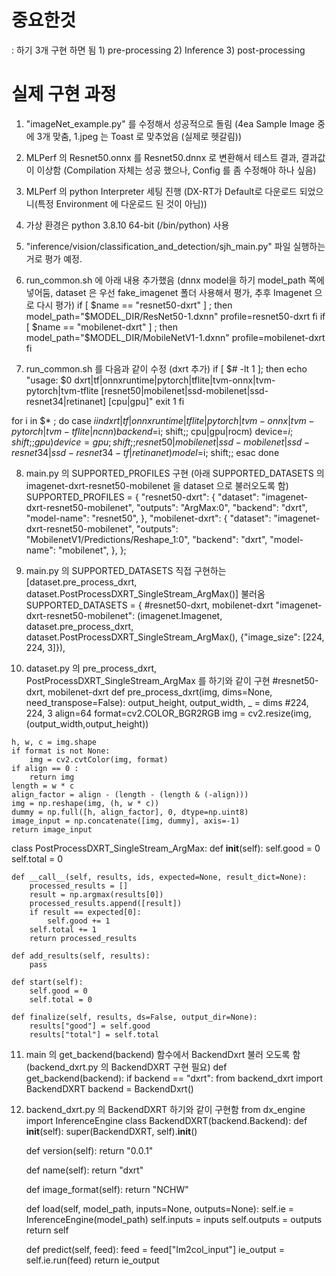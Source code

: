 # 중요한것
: 하기 3개 구현 하면 됨
    1) pre-processing
    2) Inference
    3) post-processing

# 실제 구현 과정
 1. "imageNet_example.py" 를 수정해서 성공적으로 돌림 (4ea Sample Image 중에 3개 맞춤, 1.jpeg 는 Toast 로 맞추었음 (실제로 헷갈림))
 2.  MLPerf 의 Resnet50.onnx 를 Resnet50.dnnx 로 변환해서 테스트 결과, 결과값이 이상함 
     (Compilation 자체는 성공 했으나, Config 를 좀 수정해야 하나 싶음)
 4. MLPerf 의 python Interpreter 세팅 진행 (DX-RT가 Default로 다운로드 되었으니(특정 Environment 에 다운로드 된 것이 아님))
 5. 가상 환경은 python 3.8.10 64-bit (/bin/python)  사용 
 6. "inference/vision/classification_and_detection/sjh_main.py" 파일 실행하는거로 평가 예정. 

 7. run_common.sh 에 아래 내용 추가했음 (dnnx model을 하기 model_path 쪽에 넣어둠, dataset 은 우선 fake_imagenet 폴더 사용해서 평가, 추후 Imagenet 으로 다시 평가)
   if [ $name == "resnet50-dxrt" ] ; then
      model_path="$MODEL_DIR/ResNet50-1.dxnn"
      profile=resnet50-dxrt
   fi
   if [ $name == "mobilenet-dxrt" ] ; then
      model_path="$MODEL_DIR/MobileNetV1-1.dxnn"
      profile=mobilenet-dxrt
   fi

8. run_common.sh 를 다음과 같이 수정 (dxrt 추가)
if [ $# -lt 1 ]; then
    echo "usage: $0 dxrt|tf|onnxruntime|pytorch|tflite|tvm-onnx|tvm-pytorch|tvm-tflite [resnet50|mobilenet|ssd-mobilenet|ssd-resnet34|retinanet] [cpu|gpu]"
    exit 1
fi

for i in $* ; do
    case $i in
       dxrt|tf|onnxruntime|tflite|pytorch|tvm-onnx|tvm-pytorch|tvm-tflite|ncnn) backend=$i; shift;;
       cpu|gpu|rocm) device=$i; shift;;
       gpu) device=gpu; shift;;
       resnet50|mobilenet|ssd-mobilenet|ssd-resnet34|ssd-resnet34-tf|retinanet) model=$i; shift;;
    esac
done

 8. main.py 의 SUPPORTED_PROFILES 구현 (아래 SUPPORTED_DATASETS 의 imagenet-dxrt-resnet50-mobilenet 을 dataset 으로 불러오도록 함)
 SUPPORTED_PROFILES = {
     "resnet50-dxrt": {
        "dataset": "imagenet-dxrt-resnet50-mobilenet",
        "outputs": "ArgMax:0",
        "backend": "dxrt",
        "model-name": "resnet50",
    },
        "mobilenet-dxrt": {
        "dataset": "imagenet-dxrt-resnet50-mobilenet",
        "outputs": "MobilenetV1/Predictions/Reshape_1:0",
        "backend": "dxrt",
        "model-name": "mobilenet",
    },
 };

 9. main.py 의 SUPPORTED_DATASETS 직접 구현하는 [dataset.pre_process_dxrt, dataset.PostProcessDXRT_SingleStream_ArgMax()] 불러옴
SUPPORTED_DATASETS = {
    #resnet50-dxrt, mobilenet-dxrt
    "imagenet-dxrt-resnet50-mobilenet":
        (imagenet.Imagenet, dataset.pre_process_dxrt, dataset.PostProcessDXRT_SingleStream_ArgMax(),
         {"image_size": [224, 224, 3]}),

 10. dataset.py 의 pre_process_dxrt, PostProcessDXRT_SingleStream_ArgMax 를 하기와 같이 구현
#resnet50-dxrt, mobilenet-dxrt
def pre_process_dxrt(img, dims=None, need_transpose=False):
    output_height, output_width, _ = dims #224, 224, 3
    align=64
    format=cv2.COLOR_BGR2RGB
    img = cv2.resize(img, (output_width,output_height))

    h, w, c = img.shape
    if format is not None:
        img = cv2.cvtColor(img, format)
    if align == 0 :
        return img
    length = w * c
    align_factor = align - (length - (length & (-align)))
    img = np.reshape(img, (h, w * c))
    dummy = np.full([h, align_factor], 0, dtype=np.uint8)
    image_input = np.concatenate([img, dummy], axis=-1)
    return image_input

class PostProcessDXRT_SingleStream_ArgMax:
    def __init__(self):
        self.good = 0
        self.total = 0

    def __call__(self, results, ids, expected=None, result_dict=None):
        processed_results = []
        result = np.argmax(results[0])
        processed_results.append([result])
        if result == expected[0]:
            self.good += 1
        self.total += 1
        return processed_results

    def add_results(self, results):
        pass

    def start(self):
        self.good = 0
        self.total = 0

    def finalize(self, results, ds=False, output_dir=None):
        results["good"] = self.good
        results["total"] = self.total 

11. main 의 get_backend(backend) 함수에서 BackendDxrt 불러 오도록 함 (backend_dxrt.py 의 BackendDXRT 구현 필요)
   def get_backend(backend):
      if backend == "dxrt":
        from backend_dxrt import BackendDXRT
        backend = BackendDxrt()

12. backend_dxrt.py 의 BackendDXRT 하기와 같이 구현함
from dx_engine import InferenceEngine
class BackendDXRT(backend.Backend):
    def __init__(self):
        super(BackendDXRT, self).__init__()

    def version(self):
        return "0.0.1"

    def name(self):
        return "dxrt"

    def image_format(self):
        return "NCHW"

    def load(self, model_path, inputs=None, outputs=None):
        self.ie = InferenceEngine(model_path)
        self.inputs = inputs
        self.outputs = outputs
        return self

    def predict(self, feed):
        feed = feed["Im2col_input"]
        ie_output = self.ie.run(feed)
        return ie_output 
